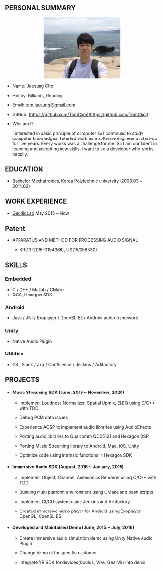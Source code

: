 ## PERSONAL SUMMARY

<center><img src="./images/profile.jpeg" width="250" height="200"></center>

- Name: Jaesung Choi

- Hobby: Billiards, Reading

- Email: [tom.jaesung@gmail.com](tom.jaesung@gmail.com)

- GitHub: [https://github.com/TomChoi](https://github.com/TomChoi)

- Who am I?

  I interested in basic principle of computer so I continued to study computer knowledges. I started work as a software engineer at start-up for five years. Every works was a challenge for me. So I am confident in learning and accepting new skills. I want to be a developer who works happily.



## EDUCATION

  - Bachelor Mechatronics, Korea Polytechnic university (2008.03 ~ 2014.02)



## WORK EXPERIENCE

- [GaudioLab](gaudiolab.com) May 2015 ~ Now



## Patent

- APPARATUS AND METHOD FOR PROCESSING AUDIO SIGNAL

  - KR(10-2016-0154366), US(15/356530)



## SKILLS

### Embedded

- C / C++ / Matlab / CMake
- QCC, Hexagon SDK

### Android

- Java / JNI / Exoplayer / OpenSL ES / Android audio framework

### Unity

- Native Audio Plugin

### Utilities

- Git / Slack / Jira / Confluence / Jenkins / Artifactory



## PROJECTS

- #### Music Streaming SDK (June, 2019 ~ November, 2020)

  - Implement Loudness Normalizer, Spatial Upmix, ELEQ using C/C++ with TDD

  - Debug PCM data issues

  - Experience AOSP to implement audio libraries using AudioEffects

  - Porting audio libraries to Qualcomm QCC5121 and Hexagon DSP

  - Porting Music Streaming library to Android, Mac, iOS, Unity

  - Optimize code using intrinsic functions in Hexagon SDK



- #### Immersive Audio SDK (August, 2016 ~ January, 2019)

  - Implement Object, Channel, Ambisonics Renderer using C/C++ with TDD

  - Building multi platform environment using CMake and bash scripts

  - Implement CI/CD system using Jenkins and Artifactory

  - Created immersive video player for Android using Exoplayer, OpenGL, OpenSL ES



- #### Developed and Maintained Demo (June, 2015 ~ July, 2016)

  - Create immersive audio simulation demo using Unity Native Audio Plugin

  - Change demo ui for specific customer

  - Integrate VR SDK for devices(Oculus, Vive, GearVR) into demo.
